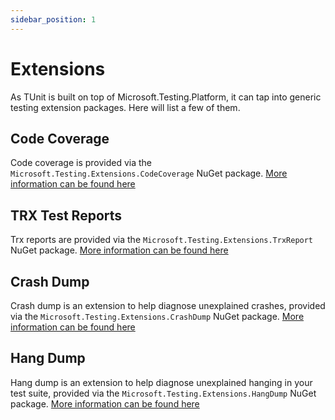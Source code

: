 ```yaml
---
sidebar_position: 1
---
```


# Extensions

As TUnit is built on top of Microsoft.Testing.Platform, it can tap into generic testing extension packages.
Here will list a few of them.

## Code Coverage
Code coverage is provided via the `Microsoft.Testing.Extensions.CodeCoverage` NuGet package.
[More information can be found here](https://learn.microsoft.com/en-us/dotnet/core/testing/unit-testing-platform-extensions-code-coverage)

## TRX Test Reports
Trx reports are provided via the `Microsoft.Testing.Extensions.TrxReport` NuGet package.
[More information can be found here](https://learn.microsoft.com/en-us/dotnet/core/testing/unit-testing-platform-extensions-test-reports)

## Crash Dump
Crash dump is an extension to help diagnose unexplained crashes, provided via the `Microsoft.Testing.Extensions.CrashDump` NuGet package.
[More information can be found here](https://learn.microsoft.com/en-us/dotnet/core/testing/unit-testing-platform-extensions-diagnostics)

## Hang Dump
Hang dump is an extension to help diagnose unexplained hanging in your test suite, provided via the `Microsoft.Testing.Extensions.HangDump` NuGet package.
[More information can be found here](https://learn.microsoft.com/en-us/dotnet/core/testing/unit-testing-platform-extensions-diagnostics)